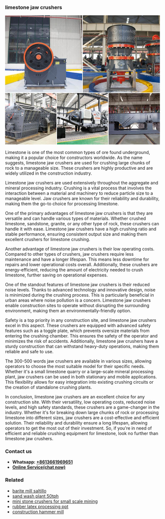<h3>limestone jaw crushers</h3><img src='1703042156.jpg' alt=''><p>Limestone is one of the most common types of ore found underground, making it a popular choice for constructors worldwide. As the name suggests, limestone jaw crushers are used for crushing large chunks of rock to a manageable size. These crushers are highly productive and are widely utilized in the construction industry.</p><p>Limestone jaw crushers are used extensively throughout the aggregate and mineral processing industry. Crushing is a vital process that involves the interaction between a material and machinery to reduce particle size to a manageable level. Jaw crushers are known for their reliability and durability, making them the go-to choice for processing limestone.</p><p>One of the primary advantages of limestone jaw crushers is that they are versatile and can handle various types of materials. Whether crushed limestone, sandstone, granite, or any other type of rock, these crushers can handle it with ease. Limestone jaw crushers have a high crushing ratio and stable performance, ensuring consistent output size and making them excellent crushers for limestone crushing.</p><p>Another advantage of limestone jaw crushers is their low operating costs. Compared to other types of crushers, jaw crushers require less maintenance and have a longer lifespan. This means less downtime for repairs and lower operational costs overall. Additionally, these crushers are energy-efficient, reducing the amount of electricity needed to crush limestone, further saving on operational expenses.</p><p>One of the standout features of limestone jaw crushers is their reduced noise levels. Thanks to advanced technology and innovative design, noise is minimized during the crushing process. This is particularly beneficial in urban areas where noise pollution is a concern. Limestone jaw crushers enable construction sites to operate without disrupting the surrounding environment, making them an environmentally-friendly option.</p><p>Safety is a top priority in any construction site, and limestone jaw crushers excel in this aspect. These crushers are equipped with advanced safety features such as a toggle plate, which prevents oversize materials from entering the crushing chamber. This ensures the safety of the operator and minimizes the risk of accidents. Additionally, limestone jaw crushers have a sturdy construction that can withstand heavy-duty operations, making them reliable and safe to use.</p><p>The 300-500 words jaw crushers are available in various sizes, allowing operators to choose the most suitable model for their specific needs. Whether it's a small limestone quarry or a large-scale mineral processing plant, jaw crushers can be used in both stationary and mobile applications. This flexibility allows for easy integration into existing crushing circuits or the creation of standalone crushing plants.</p><p>In conclusion, limestone jaw crushers are an excellent choice for any construction site. With their versatility, low operating costs, reduced noise levels, and high safety standards, these crushers are a game-changer in the industry. Whether it's for breaking down large chunks of rock or processing limestone into different sizes, jaw crushers are a cost-effective and efficient solution. Their reliability and durability ensure a long lifespan, allowing operators to get the most out of their investment. So, if you're in need of efficient and reliable crushing equipment for limestone, look no further than limestone jaw crushers.</p><h3>Contact us</h3><ul><li><strong>Whatsapp:&nbsp;<a href="https://wa.me/8613661969651">+8613661969651</a></strong></li><li><a href="https://swt.shibang-china.com/?git&amp;zhl&amp;limestone jaw crushers"><strong>Online Service(chat now)</strong></a></li></ul><h3>Related</h3><ul><li><a href='barite mill saltillo.md'>barite mill saltillo</a></li><li><a href='sand wash plant 50tph.md'>sand wash plant 50tph</a></li><li><a href='mini stone crushers for small scale mining.md'>mini stone crushers for small scale mining</a></li><li><a href='rubber latex processing ppt.md'>rubber latex processing ppt</a></li><li><a href='construction hammer mill.md'>construction hammer mill</a></li></ul>